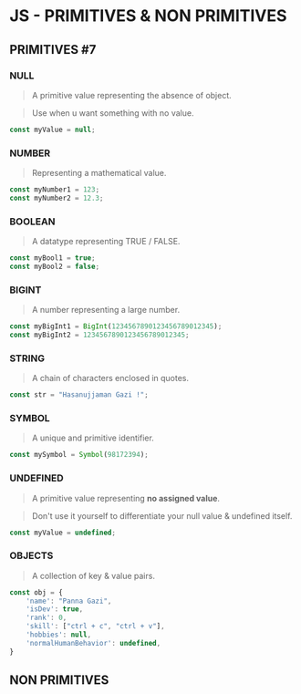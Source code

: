 # JS - PRIMITIVES & NON PRIMITIVES

## PRIMITIVES #7

### NULL

> A primitive value representing the absence of object.

> Use when u want something with no value.

```javascript
const myValue = null;
```

### NUMBER

> Representing a mathematical value.

```javascript
const myNumber1 = 123;
const myNumber2 = 12.3;
```

### BOOLEAN

> A datatype representing TRUE / FALSE.

```javascript
const myBool1 = true;
const myBool2 = false;
```

### BIGINT

> A number representing a large number.

```javascript
const myBigInt1 = BigInt(1234567890123456789012345);
const myBigInt2 = 1234567890123456789012345;
```

### STRING

> A chain of characters enclosed in quotes.

```javascript
const str = "Hasanujjaman Gazi !";
```

### SYMBOL

> A unique and primitive identifier.

```javascript
const mySymbol = Symbol(98172394);
```

### UNDEFINED

> A primitive value representing **no assigned value**.

> Don't use it yourself to differentiate your null value & undefined itself.

```javascript
const myValue = undefined;
```

### OBJECTS

> A collection of key & value pairs.

```javascript
const obj = {
    'name': "Panna Gazi",
    'isDev': true,
    'rank': 0,
    'skill': ["ctrl + c", "ctrl + v"],
    'hobbies': null,
    'normalHumanBehavior': undefined,
}
```

## NON PRIMITIVES

